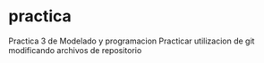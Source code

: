 # practica
Practica 3 de Modelado y programacion
Practicar utilizacion de git modificando archivos de repositorio
